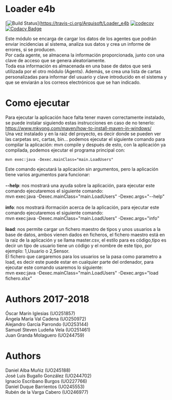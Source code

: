 # Loader e4b

[![Build Status](https://travis-ci.org/Arquisoft/Loader_e4b.svg?branch=master)](https://travis-ci.org/Arquisoft/Loader_e4b
[![codecov](https://codecov.io/gh/Arquisoft/Loader_e4b/branch/master/graph/badge.svg)](https://codecov.io/gh/Arquisoft/Loader_e4b)
[![Codacy Badge](https://api.codacy.com/project/badge/Grade/aeca0021c27447d1abfaec98ceed9508)](https://www.codacy.com/app/jelabra/Loader_e4b?utm_source=github.com&amp;utm_medium=referral&amp;utm_content=Arquisoft/Loader_e4b&amp;utm_campaign=Badge_Grade)

Este módulo se encarga de cargar los datos de los agentes que podrán enviar incidencias al sistema, analiza sus datos y crea un informe de errores, si se producen. <br>
Por cada agente, se almacena la información proporcionada, junto con una clave de acceso que se genera
aleatoriamente. <br>
Toda esa información es almacenada en una base de datos que será utilizada por el otro módulo (Agents).
Además, se crea una lista de cartas personalizadas para informar del usuario y clave introducido en el sistema y que se enviarán a los correos electrónicos que se han indicado. 

# Como ejecutar
Para ejecutar la aplicación hace falta tener maven correctamente instalado, se puede instalar siguiendo estas instrucciones en caso de no tenerlo: https://www.mkyong.com/maven/how-to-install-maven-in-windows/ <br>
Una vez instalado y en la raiz del proyecto, es decir donde se pueden ver las carpetas src, cartas, bin... podemos ejecutar el siguiente comando para compilar la aplicación: mvn compile y después de esto, con la aplicación ya compilada, podemos ejecutar el programa principal con: 

```
mvn exec:java -Dexec.mainClass="main.LoadUsers"
```

Este comando ejecutará la aplicación sin argumentos, pero la aplicación tiene varios argumentos para funcionar:<br>
<br>
<b>--help</b>: nos mostrará una ayuda sobre la aplicación, para ejecutar este comando ejecutaremos el siguiente comando:<br>
mvn exec:java -Dexec.mainClass="main.LoadUsers" -Dexec.args="--help"<br>
<br>
<b>info</b>: nos mostrará iformación acerca de la aplicación, para ejecutar este comando ejecutaremos el siguiente comando:<br>
mvn exec:java -Dexec.mainClass="main.LoadUsers" -Dexec.args="info"<br>
<br>
<b>load</b>: nos permite cargar un fichero maestro de tipos y unos usuarios a la base de datos, ambos vienen dados en ficheros, el fichero maestro está en la raiz de la aplicación y se llama master.csv, el estilo para es código,tipo es decir un tipo de usuario tiene un código y el nombre de este tipo, por ejemplo: 1,Usuario o 2,Sensor.<br>
El fichero que cargaremos para los usuarios se la pasa como parametro a load, es decir este puede estar en cualquier parte del ordenador, para ejecutar este comando usaremos lo siguiente:<br>
mvn exec:java -Dexec.mainClass="main.LoadUsers" -Dexec.args="load fichero.xlsx"

# Authors 2017-2018  
Óscar Marín Iglesias (UO251857)<br>
Ángela María Val Cadena (UO250972)<br>
Alejandro García Parrondo (UO253144)<br>
Samuel Steven Ludeña Vela (UO251461)<br>
Juan Granda Molaguero (UO244759)<br>

# Authors
Daniel Alba Muñiz (UO245188)<br>
José Luis Bugallo González (UO244702)<br>
Ignacio Escribano Burgos (UO227766)<br>
Daniel Duque Barrientos (UO245553)<br>
Rubén de la Varga Cabero (UO246977)<br>
